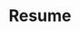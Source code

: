 ---
title: Resume
hide_titles: true
layout: scrollypage
categories: [resume]
icon: fa-file-alt
order: 2
---